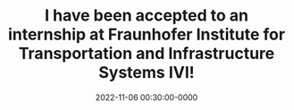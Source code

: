 ---
layout: post
title: I have been accepted to an internship at Fraunhofer Institute for Transportation and Infrastructure Systems IVI!
date: 2022-11-06 00:30:00-0000
inline: false
---